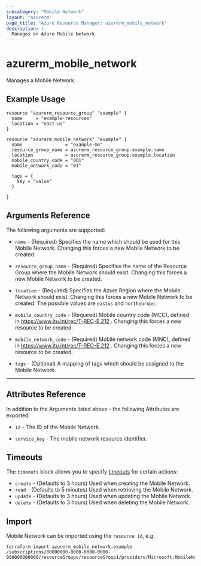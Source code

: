 ```yaml
---
subcategory: "Mobile Network"
layout: "azurerm"
page_title: "Azure Resource Manager: azurerm_mobile_network"
description: |-
  Manages an Azure Mobile Network.
---
```


# azurerm_mobile_network

Manages a Mobile Network.

## Example Usage

```hcl
resource "azurerm_resource_group" "example" {
  name     = "example-resources"
  location = "east us"
}

resource "azurerm_mobile_network" "example" {
  name                = "example-mn"
  resource_group_name = azurerm_resource_group.example.name
  location            = azurerm_resource_group.example.location
  mobile_country_code = "001"
  mobile_network_code = "01"

  tags = {
    key = "value"
  }

}
```

## Arguments Reference

The following arguments are supported:

* `name` - (Required) Specifies the name which should be used for this Mobile Network. Changing this forces a new Mobile Network to be created.

* `resource_group_name` - (Required) Specifies the name of the Resource Group where the Mobile Network should exist. Changing this forces a new Mobile Network to be created.

* `location` - (Required) Specifies the Azure Region where the Mobile Network should exist. Changing this forces a new Mobile Network to be created. The possible values are `eastus` and `northeurope`.

* `mobile_country_code` - (Required) Mobile country code (MCC), defined in https://www.itu.int/rec/T-REC-E.212 . Changing this forces a new resource to be created.

* `mobile_network_code` - (Required) Mobile network code (MNC), defined in https://www.itu.int/rec/T-REC-E.212 . Changing this forces a new resource to be created.

* `tags` - (Optional) A mapping of tags which should be assigned to the Mobile Network.

---

## Attributes Reference

In addition to the Arguments listed above - the following Attributes are exported:

* `id` - The ID of the Mobile Network.

* `service_key` - The mobile network resource identifier.

## Timeouts

The `timeouts` block allows you to specify [timeouts](https://www.terraform.io/docs/configuration/resources.html#timeouts) for certain actions:

* `create` - (Defaults to 3 hours) Used when creating the Mobile Network.
* `read` - (Defaults to 5 minutes) Used when retrieving the Mobile Network.
* `update` - (Defaults to 3 hours) Used when updating the Mobile Network.
* `delete` - (Defaults to 3 hours) Used when deleting the Mobile Network.

## Import

Mobile Network can be imported using the `resource id`, e.g.

```shell
terraform import azurerm_mobile_network.example /subscriptions/00000000-0000-0000-0000-000000000000/resourceGroups/resourceGroup1/providers/Microsoft.MobileNetwork/mobileNetworks/mobileNetwork1
```
